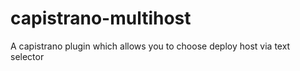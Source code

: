 # capistrano-multihost
A capistrano plugin which allows you to choose deploy host via text selector

